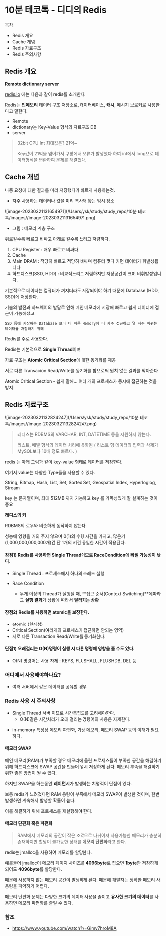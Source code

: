 # 10분 테코톡 - 디디의 Redis

목차

- Redis 개요
- Cache 개념
- Redis 자료구조
- Redis 주의사항



## **Redis 개요**

**Remote dictionary server**

[redis.io](https://redis.io/) 에는 다음과 같이 redis를 소개한다.

 Redis는 **인메모리** 데이터 구조 저장소로, 데이터베이스, **캐시**, 메시지 브로커로 사용한다고 말한다.

* Remote
* dictionary는 Key-Value 형식의 자료구조 DB
* server 

>  32bit CPU Int 최대값은? 21억~ 
>
> Key값이 21억을 넘어가서 쿠팡에서 오류가 발생했다 하여 int에서 long으로 데이터형식을 변환하여 문제를 해결했다.



## Cache 개념

나중 요청에 대한 결과를 미리 저장했다가 빠르게 사용하는것.

* 자주 사용하는 데이터나 값을 미리 복사해 놓는 임시 장소

![image-20230321131654971](/Users/ysk/study/study_repo/10분 테코톡/images//image-20230321131654971.png)

* 그림 : 메모리 계층 구조

위로갈수록 빠르고 비싸고 아래로 갈수록 느리고 저렴하다.

1. CPU Register : 매우 빠르고 비싸다
2. Cache
3. Main DRAM : 적당히 빠르고 적당히 비싸며 컴퓨터 껏다 키면 데이터가 휘발성됩니다
4. 하드디스크(SSD, HDD) : 비교적느리고 저렴하지만 저장공간이 크며 비휘발성입니다.



기본적으로 데이터는 컴퓨터가 꺼지더라도 저장되어야 하기 때문에 Database (HDD, SSD)에 저장한다.

기술의 발전과 하드웨어의 발달로 인해 메인 메모리에 저장해 빠르고 쉽게 데이터에 접근이 가능해졌고

`SSD 등에 저장하는 Database 보다 더 빠른 Memory에 더 자주 접근하고 덜 자주 바뀌는 데이터를 저장하기 위해`

Redis를 주로 사용한다. 



Redis는 기본적으로 **Single Thread**이며 

자료 구조는 **Atomic Critical Section**에 대한 동기화를 제공

서로 다른 Transacion Read/Write를 동기화를 함으로써 원치 않는 결과를 막아준다

 

Atomic Critical Section - 쉽게 말해... 여러 개의 프로세스가 동시에 접근하는 것을 방지

## Redis 자료구조

![image-20230321132824247](/Users/ysk/study/study_repo/10분 테코톡/images//image-20230321132824247.png)

>  레디스는 RDBMS의 VARCHAR, INT, DATETIME 등을 지원하지 않는다.
>
> 리스트, 배열 형식의 데이터 처리에 특화됨 ( 리스트 형 데이터의 입력과 삭제가 MySQL보다 10배 정도 빠르다. )

redis 는 아래 그림과 같이 key-value 형태로 데이터를 저장한다. 

여기서 value는 다양한 Type들을 사용할 수 있다. 

String, Bitmap, Hash, List, Set, Sorted Set, Geospatial Index, Hyperloglog, Stream

key 는 문자열이며, 최대 512MB 까지 가능하고 key 를 가독성있게 잘 설계하는 것이 중요



**레디스의 키**

RDBMS의 로우와 비슷하게 동작하지 않는다.

성능에 영향을 거의 주지 않으며 0(1)의 수행 시간을 가지고, 많은키(1,000,000,000,000개)건 단 1개의 키건 동일한 시간이 적용된다.



#### 장점1) Redis를 사용하면 Single Thread이므로 RaceCondition에 빠질 가능성이 낮다.

- Single Thread  : 프로세스에서 하나의 스레드 실행

  

- Race Condition

  - 두개 이상의 Thread가 실행될 때, **접근 순서(Context Switching)**에따라 그 **실행 결과**가 상황에 따라서 **달라지는 상황**

#### 장점2) Redis를 사용하면 atomic을 보장한다.

- atomic (원자성)
- Critical Section(여러개의 프로세스가 접근하면 안되는 영역)
- 서로 다른 Transaction Read/Write를 동기화한다.

#### 단점1) 오래걸리는 O(N)명령어 실행 시 다른 명령에 영향을 줄 수도 있다.

- O(N) 명령어는 사용 자제 : KEYS, FLUSHALL, FLUSHDB, DEL 등

### 어디에서 사용해야하나요?

- 여러 서버에서 같은 데이터를 공유할 경우



### Redis 사용 시 주의사항

- Single Thread 서버 이므로 시간복잡도를 고려해야한다.
  - O(N)같은 시간처리가 오래 걸리는 명령어의 사용은 자제한다.

* in-memory 특성상 메모리 파편화, 가상 메모리, 메모리 SWAP 등의 이해가 필요하다.

#### 메모리 SWAP 

메인 메모리(RAM)가 부족할 경우 메모리에 올린 프로세스들이 부족한 공간을 해결하기 위해 하드디스크에 SWAP 공간을 만들어 임시 저장하게 된다. 메모리 부족을 해결하기 위한 좋은 방법이 될 수 있다. 

하지만 SWAP을 하는동안 **레이턴시**가 발생하는 치명적이 단점이 있다.

보통 redis가 느려졌다면 RAM 용량이 부족해서 메모리 SWAP이 발생한 것이며, 한번 발생하면 계속해서 발생할 확률이 높다.

이를 해결하기 위해 프로세스를 재실행해야 한다.

#### 메모리 단편화 혹은 파편화

> RAM에서 메모리의 공간이 작은 조각으로 나뉘어져 사용가능한 메모리가 충분히 존재하지만 할당이 불가능한 상태를 **메모리 단편화**라고 한다.

redis는 jmalloc을 사용하여 메모리를 할당한다. 

예를들어 jmalloc이 메모리 페이지 사이즈를 **4096byte**로 잡으면 **1byte**만 저장하게 되어도 **4096byte**를 할당한다.

 때문에 사용하지 않는 메모리 공간이 발생하게 된다. 때문에 개발자는 정확한 메모리 사용량을 파악하기 어렵다.

메모리 단편화 문제는 다양한 크기의 데이터 사용을 줄이고 **유사한 크기의 데이터**를 사용하면 메모리 파편화를 줄일 수 있다.



### 참조

* https://www.youtube.com/watch?v=Gimv7hroM8A 
